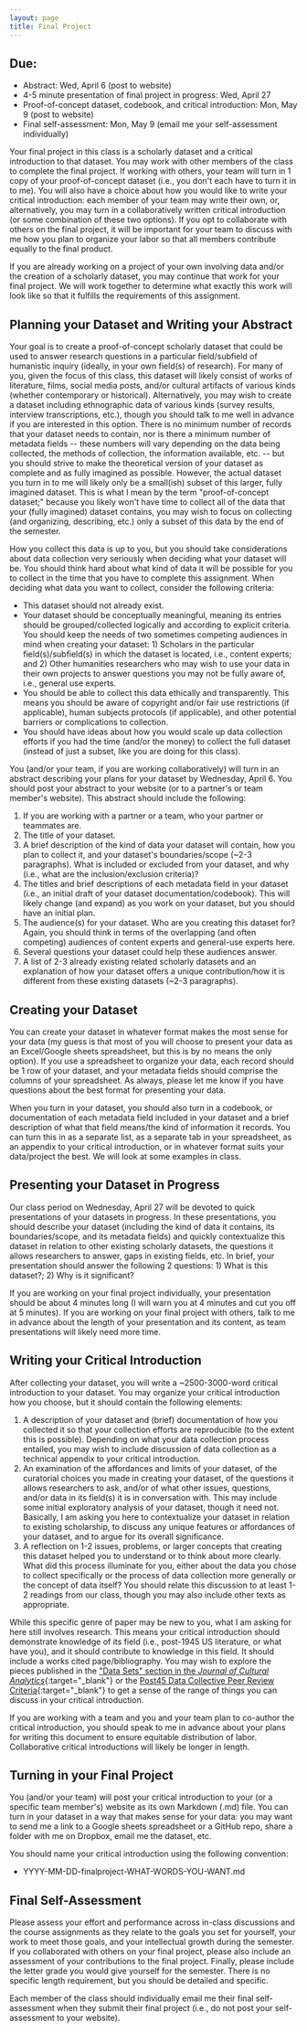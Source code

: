 ```yaml
---
layout: page
title: Final Project
---
```

## Due:
-   Abstract: Wed, April 6 (post to website)
-   4-5 minute presentation of final project in progress: Wed, April 27
-   Proof-of-concept dataset, codebook, and critical introduction: Mon, May 9 (post to website)
-   Final self-assessment: Mon, May 9 (email me your self-assessment individually)

Your final project in this class is a scholarly dataset and a critical introduction to that dataset. You may work with other members of the class to complete the final project. If working with others, your team will turn in 1 copy of your proof-of-concept dataset (i.e., you don't each have to turn it in to me). You will also have a choice about how you would like to write your critical introduction: each member of your team may write their own, or, alternatively, you may turn in a collaboratively written critical introduction (or some combination of these two options). If you opt to collaborate with others on the final project, it will be important for your team to discuss with me how you plan to organize your labor so that all members contribute equally to the final product.

If you are already working on a project of your own involving data and/or the creation of a scholarly dataset, you may continue that work for your final project. We will work together to determine what exactly this work will look like so that it fulfills the requirements of this assignment.

## Planning your Dataset and Writing your Abstract
Your goal is to create a proof-of-concept scholarly dataset that could be used to answer research questions in a particular field/subfield of humanistic inquiry (ideally, in your own field(s) of research). For many of you, given the focus of this class, this dataset will likely consist of works of literature, films, social media posts, and/or cultural artifacts of various kinds (whether contemporary or historical). Alternatively, you may wish to create a dataset including ethnographic data of various kinds (survey results, interview transcriptions, etc.), though you should talk to me well in advance if you are interested in this option. There is no minimum number of records that your dataset needs to contain, nor is there a minimum number of metadata fields -- these numbers will vary depending on the data being collected, the methods of collection, the information available, etc. -- but you should strive to make the theoretical version of your dataset as complete and as fully imagined as possible. However, the actual dataset you turn in to me will likely only be a small(ish) subset of this larger, fully imagined dataset. This is what I mean by the term "proof-of-concept dataset;" because you likely won't have time to collect all of the data that your (fully imagined) dataset contains, you may wish to focus on collecting (and organizing, describing, etc.) only a subset of this data by the end of the semester.

How you collect this data is up to you, but you should take considerations about data collection very seriously when deciding what your dataset will be. You should think hard about what kind of data it will be possible for you to collect in the time that you have to complete this assignment. When deciding what data you want to collect, consider the following criteria:

- This dataset should not already exist.
- Your dataset should be conceptually meaningful, meaning its entries should be grouped/collected logically and according to explicit criteria. You should keep the needs of two sometimes competing audiences in mind when creating your dataset: 1) Scholars in the particular field(s)/subfield(s) in which the dataset is located, i.e., content experts; and 2) Other humanities researchers who may wish to use your data in their own projects to answer questions you may not be fully aware of, i.e., general use experts.
- You should be able to collect this data ethically and transparently. This means you should be aware of copyright and/or fair use restrictions (if applicable), human subjects protocols (if applicable), and other potential barriers or complications to collection.
- You should have ideas about how you would scale up data collection efforts if you had the time (and/or the money) to collect the full dataset (instead of just a subset, like you are doing for this class).

You (and/or your team, if you are working collaboratively) will turn in an abstract describing your plans for your dataset by Wednesday, April 6. You should post your abstract to your website (or to a partner's or team member's website). This abstract should include the following:

1. If you are working with a partner or a team, who your partner or teammates are.
2. The title of your dataset.
3. A brief description of the kind of data your dataset will contain, how you plan to collect it, and your dataset's boundaries/scope (\~2-3 paragraphs). What is included or excluded from your dataset, and why (i.e., what are the inclusion/exclusion criteria)?
4. The titles and brief descriptions of each metadata field in your dataset (i.e., an initial draft of your dataset documentation/codebook). This will likely change (and expand) as you work on your dataset, but you should have an initial plan.
5. The audience(s) for your dataset. Who are you creating this dataset for? Again, you should think in terms of the overlapping (and often competing) audiences of content experts and general-use experts here.
6. Several questions your dataset could help these audiences answer.
7. A list of 2-3 already existing related scholarly datasets and an explanation of how your dataset offers a unique contribution/how it is different from these existing datasets (\~2-3 paragraphs).

## Creating your Dataset
You can create your dataset in whatever format makes the most sense for your data (my guess is that most of you will choose to present your data as an Excel/Google sheets spreadsheet, but this is by no means the only option). If you use a spreadsheet to organize your data, each record should be 1 row of your dataset, and your metadata fields should comprise the columns of your spreadsheet. As always, please let me know if you have questions about the best format for presenting your data.

When you turn in your dataset, you should also turn in a codebook, or documentation of each metadata field included in your dataset and a brief description of what that field means/the kind of information it records. You can turn this in as a separate list, as a separate tab in your spreadsheet, as an appendix to your critical introduction, or in whatever format suits your data/project the best. We will look at some examples in class.

## Presenting your Dataset in Progress
Our class period on Wednesday, April 27 will be devoted to quick presentations of your datasets in progress. In these presentations, you should describe your dataset (including the kind of data it contains, its boundaries/scope, and its metadata fields) and quickly contextualize this dataset in relation to other existing scholarly datasets, the questions it allows researchers to answer, gaps in existing fields, etc. In brief, your presentation should answer the following 2 questions: 1) What is this dataset?; 2) Why is it significant?

If you are working on your final project individually, your presentation should be about 4 minutes long (I will warn you at 4 minutes and cut you off at 5 minutes). If you are working on your final project with others, talk to me in advance about the length of your presentation and its content, as team presentations will likely need more time.

## Writing your Critical Introduction
After collecting your dataset, you will write a \~2500-3000-word critical introduction to your dataset. You may organize your critical introduction how you choose, but it should contain the following elements:

1. A description of your dataset and (brief) documentation of how you collected it so that your collection efforts are reproducible (to the extent this is possible). Depending on what your data collection process entailed, you may wish to include discussion of data collection as a technical appendix to your critical introduction.
2. An examination of the affordances and limits of your dataset, of the curatorial choices you made in creating your dataset, of the questions it allows researchers to ask, and/or of what other issues, questions, and/or data in its field(s) it is in conversation with. This may include some initial exploratory analysis of your dataset, though it need not. Basically, I am asking you here to contextualize your dataset in relation to existing scholarship, to discuss any unique features or affordances of your dataset, and to argue for its overall significance.
3. A reflection on 1-2 issues, problems, or larger concepts that creating this dataset helped you to understand or to think about more clearly. What did this process illuminate for you, either about the data you chose to collect specifically or the process of data collection more generally or the concept of data itself? You should relate this discussion to at least 1-2 readings from our class, though you may also include other texts as appropriate.

While this specific genre of paper may be new to you, what I am asking for here still involves research. This means your critical introduction should demonstrate knowledge of its field (i.e., post-1945 US literature, or what have you), and it should contribute to knowledge in this field. It should include a works cited page/bibliography. You may wish to explore the pieces published in the ["Data Sets" section in the *Journal of Cultural Analytics*](https://culturalanalytics.org/section/1579-data-sets){:target="_blank"} or the [Post45 Data Collective Peer Review Criteria](https://data.post45.org/wp-content/uploads/2020/12/P45_Data_PeerReview.pdf){:target="_blank"} to get a sense of the range of things you can discuss in your critical introduction.

If you are working with a team and you and your team plan to co-author the critical introduction, you should speak to me in advance about your plans for writing this document to ensure equitable distribution of labor. Collaborative critical introductions will likely be longer in length.

## Turning in your Final Project
You (and/or your team) will post your critical introduction to your (or a specific team member's) website as its own Markdown (.md) file. You can turn in your dataset in a way that makes sense for your data: you may want to send me a link to a Google sheets spreadsheet or a GitHub repo, share a folder with me on Dropbox, email me the dataset, etc.

You should name your critical introduction using the following convention:

-   YYYY-MM-DD-finalproject-WHAT-WORDS-YOU-WANT.md

## Final Self-Assessment
Please assess your effort and performance across in-class discussions and the course assignments as they relate to the goals you set for yourself, your work to meet those goals, and your intellectual growth during the semester. If you collaborated with others on your final project, please also include an assessment of your contributions to the final project. Finally, please include the letter grade you would give yourself for the semester. There is no specific length requirement, but you should be detailed and specific.

Each member of the class should individually email me their final self-assessment when they submit their final project (i.e., do not post your self-assessment to your website).
